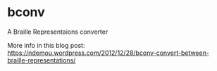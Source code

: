 # bconv
A Braille Representaions converter

More info in this blog post: https://ndemou.wordpress.com/2012/12/28/bconv-convert-between-braille-representations/
